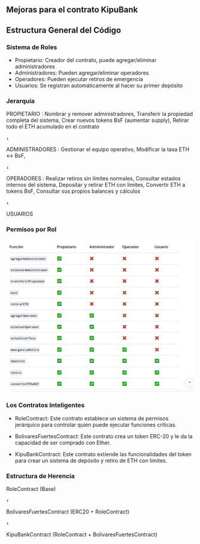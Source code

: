 ## Mejoras para el contrato KipuBank

## Estructura General del Código

### Sistema de Roles

- Propietario: Creador del contrato, puede agregar/eliminar administradores
- Administradores: Pueden agregar/eliminar operadores
- Operadores: Pueden ejecutar retiros de emergencia
- Usuarios: Se registran automáticamente al hacer su primer depósito

### Jerarquía

PROPIETARIO : Nombrar y remover administradores, Transferir la propiedad completa del sistema, Crear nuevos tokens BsF (aumentar supply), Retirar todo el ETH acumulado en el contrato

    ↓

ADMINISTRADORES :   Gestionar el equipo operativo, Modificar la tasa ETH ↔ BsF, 

    ↓

OPERADORES : Realizar retiros sin límites normales, Consultar estados internos del sistema, Depositar y retirar ETH con límites, Convertir ETH a tokens BsF, Consultar sus propios balances y cálculos

    ↓

USUARIOS 

### Permisos por Rol

<div align="center">
  <img src=".\img\permisos.png" alt="Permisos">
</div>



### Los Contratos Inteligentes

- RoleContract: Este contrato establece un sistema de permisos jerárquico para controlar quién puede ejecutar funciones críticas.

- BolivaresFuertesContract: Este contrato crea un token ERC-20 y le da la capacidad de ser comprado con Ether.


- KipuBankContract: Este contrato extiende las funcionalidades del token para crear un sistema de depósito y retiro de ETH con límites.

### Estructura de Herencia

RoleContract (Base)

    ↑

BolivaresFuertesContract (ERC20 + RoleContract)  

    ↑

KipuBankContract (RoleContract + BolivaresFuertesContract)

